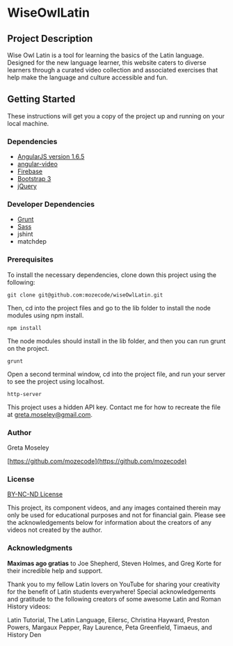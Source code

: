 # WiseOwlLatin

## Project Description

Wise Owl Latin is a tool for learning the basics of the Latin language.  Designed for the new language learner, this website caters to diverse learners through a curated video collection and associated exercises that help make the language and culture accessible and fun.

## Getting Started

These instructions will get you a copy of the project up and running on your local machine.

### Dependencies

- [AngularJS version 1.6.5](https://angularjs.org/)
- [angular-video](https://www.npmjs.com/package/angular-video)
- [Firebase](https://firebase.google.com/)
- [Bootstrap 3](http://getbootstrap.com/getting-started/)
- [jQuery](https://jquery.com/)


### Developer Dependencies
- [Grunt](https://gruntjs.com/)
- [Sass](http://sass-lang.com/)
- jshint
- matchdep

### Prerequisites

To install the necessary dependencies, clone down this project using the following:

```git clone git@github.com:mozecode/wiseOwlLatin.git ```

Then, cd into the project files and go to the lib folder to install the node modules using npm install.

```npm install```

The node modules should install in the lib folder, and then you can run grunt on the project.

```grunt```

Open a second terminal window, cd into the project file, and run your server to see the project using localhost.

```http-server```

This project uses a hidden API key. Contact me for how to recreate the file at greta.moseley@gmail.com.

### Author

Greta Moseley

[https://github.com/mozecode](https://github.com/mozecode)

### License

[BY-NC-ND License](https://creativecommons.org/licenses/by-nc-nd/4.0/)

This project, its component videos, and any images contained therein may only be used for educational purposes and not for financial gain.  Please see the acknowledgements below for information about the creators of any videos not created by the author.

### Acknowledgments

**Maximas ago gratias** to Joe Shepherd, Steven Holmes, and Greg Korte for their incredible help and support.

Thank you to my fellow Latin lovers on YouTube for sharing your creativity for the benefit of Latin students everywhere!  Special acknowledgements and gratitude to the following creators of some awesome Latin and Roman History videos:

Latin Tutorial, The Latin Language, Eilersc, Christina Hayward, Preston Powers, Margaux Pepper, Ray Laurence, Peta Greenfield, Timaeus, and
History Den


